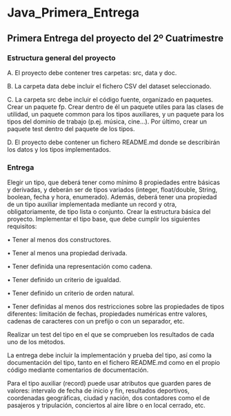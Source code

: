 # Java_Primera_Entrega
## Primera Entrega del proyecto del 2º Cuatrimestre

### Estructura general del proyecto

A.    El proyecto debe contener tres carpetas: src, data y doc.

B.    La carpeta data debe incluir el fichero CSV del dataset seleccionado.

C.    La carpeta src debe incluir el código fuente, organizado en paquetes. Crear un paquete fp. Crear dentro de él un paquete utiles para las clases de utilidad, un paquete common para los tipos auxiliares, y un paquete para los tipos del dominio de trabajo (p.ej. música, cine…). Por último, crear un paquete test dentro del paquete de los tipos.

D.    El proyecto debe contener un fichero README.md donde se describirán los datos y los tipos implementados.

### Entrega  

Elegir un tipo, que deberá tener como mínimo 8 propiedades entre básicas y derivadas, y deberán ser de tipos variados (integer, float/double, String, boolean, fecha y hora, enumerado). Además, deberá tener una propiedad de un tipo auxiliar implementada mediante un record y otra, obligatoriamente, de tipo lista o conjunto.
Crear la estructura básica del proyecto.
Implementar el tipo base, que debe cumplir los siguientes requisitos:

•    Tener al menos dos constructores.

•    Tener al menos una propiedad derivada.

•    Tener definida una representación como cadena.

•    Tener definido un criterio de igualdad.

•    Tener definido un criterio de orden natural.

•    Tener definidas al menos dos restricciones sobre las propiedades de tipos diferentes: limitación de fechas, propiedades numéricas entre valores, cadenas de caracteres con un prefijo o con un separador, etc.

Realizar un test del tipo en el que se comprueben los resultados de cada uno de los métodos.

La entrega debe incluir la implementación y prueba del tipo, así como la documentación del tipo, tanto en el fichero README.md como en el propio código mediante comentarios de documentación.

Para el tipo auxiliar (record) puede usar atributos que guarden pares de valores: intervalo de fecha de inicio y fin, resultados deportivos, coordenadas geográficas, ciudad y nación, dos contadores como el de pasajeros y tripulación, conciertos al aire libre o en local cerrado, etc.
